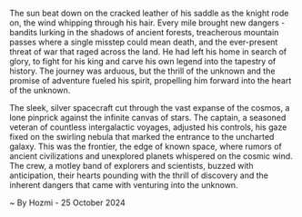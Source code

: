 
The sun beat down on the cracked leather of his saddle as the knight rode on, the wind whipping through his hair. Every mile brought new dangers - bandits lurking in the shadows of ancient forests, treacherous mountain passes where a single misstep could mean death, and the ever-present threat of war that raged across the land. He had left his home in search of glory, to fight for his king and carve his own legend into the tapestry of history. The journey was arduous, but the thrill of the unknown and the promise of adventure fueled his spirit, propelling him forward into the heart of the unknown. 

The sleek, silver spacecraft cut through the vast expanse of the cosmos, a lone pinprick against the infinite canvas of stars. The captain, a seasoned veteran of countless intergalactic voyages, adjusted his controls, his gaze fixed on the swirling nebula that marked the entrance to the uncharted galaxy. This was the frontier, the edge of known space, where rumors of ancient civilizations and unexplored planets whispered on the cosmic wind. The crew, a motley band of explorers and scientists, buzzed with anticipation, their hearts pounding with the thrill of discovery and the inherent dangers that came with venturing into the unknown. 

~ By Hozmi - 25 October 2024
